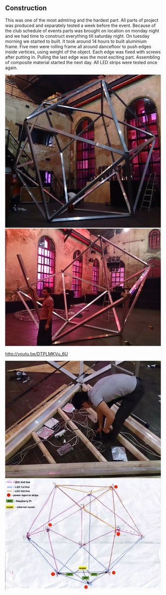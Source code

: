 ## Construction

This was one of the most admiring and the hardest part. All parts of project was produced and separately tested a week before the event. Because of the club schedule of events parts was brought on location on monday night and we had time to construct everything till saturday night.
On tuesday morning we started to built. It took around 14 hours to built aluminium frame. Five men were rolling frame all around dancefloor to push edges inside vertices, using weight of the object. Each edge was fixed with screws after putting in. Pulling the last edge was the most exciting part.
Assembling of composite material started the next day. All LED strips were tested once again.


![Construction](../project_images/construct1.jpg "Construction")
![Construction](../project_images/construct2.jpg "Construction")

http://youtu.be/DTPLMKVu_6U

![Connection RPI and power supplies](../project_images/connecting-rpi.jpg "Connection RPI and power supplies")
![Connections and routing map of electronic parts](../project_images/icoLEDMap.jpeg "Connections and routing map of electronic parts")